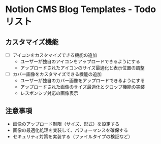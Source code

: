 # Notion CMS Blog Templates - Todo リスト

## カスタマイズ機能

- [ ] アイコンをカスタマイズできる機能の追加
  - ユーザーが独自のアイコンをアップロードできるようにする
  - アップロードされたアイコンのサイズ最適化と表示位置の調整
- [ ] カバー画像をカスタマイズできる機能の追加
  - ユーザーが独自のカバー画像をアップロードできるようにする
  - アップロードされた画像のサイズ最適化とクロップ機能の実装
  - レスポンシブ対応の画像表示

## 注意事項

- 画像のアップロード制限（サイズ、形式）を設定する
- 画像の最適化処理を実装して、パフォーマンスを確保する
- セキュリティ対策を実装する（ファイルタイプの検証など）
